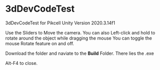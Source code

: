 # 3dDevCodeTest
3dDevCodeTest for Pikcell
Unity Version 2020.3.14f1

Use the Sliders to Move the camera. 
You can also Left-click and hold to rotate around the object while dragging the mouse 
You can toggle the mouse Rotate feature on and off. 

Download the folder and naviate to the **Build** Folder. There lies the .exe

Alt-F4 to close.


